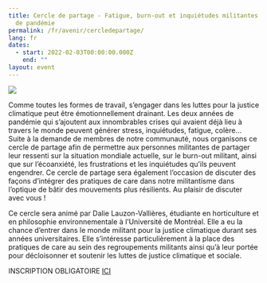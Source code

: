 ```yaml
---
title: Cercle de partage - Fatigue, burn-out et inquiétudes militantes en temps
  de pandémie
permalink: /fr/avenir/cercledepartage/
lang: fr
dates:
  - start: 2022-02-03T00:00:00.000Z
    end: ""
layout: event
---
```

![](/media/copie_de_cercle_de_partage_-_facebook.png)

Comme toutes les formes de travail, s’engager dans les luttes pour la justice climatique peut être émotionnellement drainant. Les deux années de pandémie qui s’ajoutent aux innombrables crises qui avaient déjà lieu à travers le monde peuvent générer stress, inquiétudes, fatigue, colère… Suite à la demande de membres de notre communauté, nous organisons ce cercle de partage afin de permettre aux personnes militantes de partager leur ressenti sur la situation mondiale actuelle, sur le burn-out militant, ainsi que sur l’écoanxiété, les frustrations et les inquiétudes qu’ils peuvent engendrer. Ce cercle de partage sera également l’occasion de discuter des façons d’intégrer des pratiques de care dans notre militantisme dans l’optique de bâtir des mouvements plus résilients. Au plaisir de discuter avec vous ! 

Ce cercle sera animé par Dalie Lauzon-Vallières, étudiante en horticulture et en philosophie environnementale à l’Université de Montréal. Elle a eu la chance d’entrer dans le monde militant pour la justice climatique durant ses années universitaires. Elle s’intéresse particulièrement à la place des pratiques de care au sein des regroupements militants ainsi qu’à leur portée pour décloisonner et soutenir les luttes de justice climatique et sociale.

INSCRIPTION OBLIGATOIRE [ICI](https://us02web.zoom.us/meeting/register/tZYpceCrqjgvGNf0bz12wZqPu7xIgoB9Hnik)